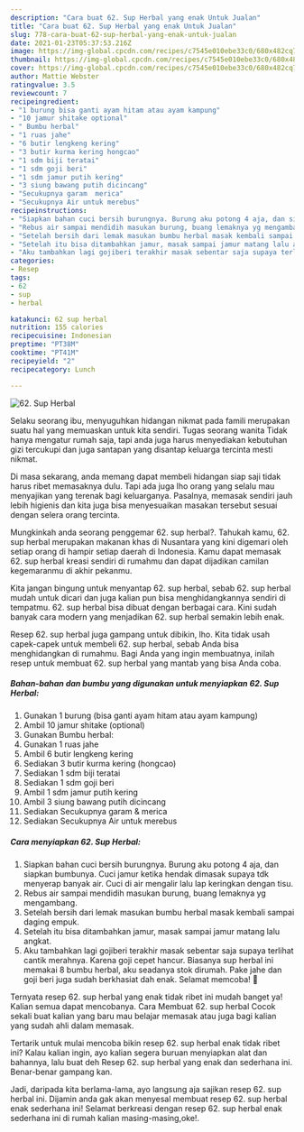 ```yaml
---
description: "Cara buat 62. Sup Herbal yang enak Untuk Jualan"
title: "Cara buat 62. Sup Herbal yang enak Untuk Jualan"
slug: 778-cara-buat-62-sup-herbal-yang-enak-untuk-jualan
date: 2021-01-23T05:37:53.216Z
image: https://img-global.cpcdn.com/recipes/c7545e010ebe33c0/680x482cq70/62-sup-herbal-foto-resep-utama.jpg
thumbnail: https://img-global.cpcdn.com/recipes/c7545e010ebe33c0/680x482cq70/62-sup-herbal-foto-resep-utama.jpg
cover: https://img-global.cpcdn.com/recipes/c7545e010ebe33c0/680x482cq70/62-sup-herbal-foto-resep-utama.jpg
author: Mattie Webster
ratingvalue: 3.5
reviewcount: 7
recipeingredient:
- "1 burung bisa ganti ayam hitam atau ayam kampung"
- "10 jamur shitake optional"
- " Bumbu herbal"
- "1 ruas jahe"
- "6 butir lengkeng kering"
- "3 butir kurma kering hongcao"
- "1 sdm biji teratai"
- "1 sdm goji beri"
- "1 sdm jamur putih kering"
- "3 siung bawang putih dicincang"
- "Secukupnya garam  merica"
- "Secukupnya Air untuk merebus"
recipeinstructions:
- "Siapkan bahan cuci bersih burungnya. Burung aku potong 4 aja, dan siapkan bumbunya. Cuci jamur ketika hendak dimasak supaya tdk menyerap banyak air. Cuci di air mengalir lalu lap keringkan dengan tisu."
- "Rebus air sampai mendidih masukan burung, buang lemaknya yg mengambang."
- "Setelah bersih dari lemak masukan bumbu herbal masak kembali sampai daging empuk."
- "Setelah itu bisa ditambahkan jamur, masak sampai jamur matang lalu angkat."
- "Aku tambahkan lagi gojiberi terakhir masak sebentar saja supaya terlihat cantik merahnya. Karena goji cepet hancur. Biasanya sup herbal ini memakai 8 bumbu herbal, aku seadanya stok dirumah. Pake jahe dan goji beri juga sudah berkhasiat dah enak. Selamat memcoba! 🍲"
categories:
- Resep
tags:
- 62
- sup
- herbal

katakunci: 62 sup herbal 
nutrition: 155 calories
recipecuisine: Indonesian
preptime: "PT38M"
cooktime: "PT41M"
recipeyield: "2"
recipecategory: Lunch

---
```



![62. Sup Herbal](https://img-global.cpcdn.com/recipes/c7545e010ebe33c0/680x482cq70/62-sup-herbal-foto-resep-utama.jpg)

Selaku seorang ibu, menyuguhkan hidangan nikmat pada famili merupakan suatu hal yang memuaskan untuk kita sendiri. Tugas seorang  wanita Tidak hanya mengatur rumah saja, tapi anda juga harus menyediakan kebutuhan gizi tercukupi dan juga santapan yang disantap keluarga tercinta mesti nikmat.

Di masa  sekarang, anda memang dapat membeli hidangan siap saji tidak harus ribet memasaknya dulu. Tapi ada juga lho orang yang selalu mau menyajikan yang terenak bagi keluarganya. Pasalnya, memasak sendiri jauh lebih higienis dan kita juga bisa menyesuaikan masakan tersebut sesuai dengan selera orang tercinta. 



Mungkinkah anda seorang penggemar 62. sup herbal?. Tahukah kamu, 62. sup herbal merupakan makanan khas di Nusantara yang kini digemari oleh setiap orang di hampir setiap daerah di Indonesia. Kamu dapat memasak 62. sup herbal kreasi sendiri di rumahmu dan dapat dijadikan camilan kegemaranmu di akhir pekanmu.

Kita jangan bingung untuk menyantap 62. sup herbal, sebab 62. sup herbal mudah untuk dicari dan juga kalian pun bisa menghidangkannya sendiri di tempatmu. 62. sup herbal bisa dibuat dengan berbagai cara. Kini sudah banyak cara modern yang menjadikan 62. sup herbal semakin lebih enak.

Resep 62. sup herbal juga gampang untuk dibikin, lho. Kita tidak usah capek-capek untuk membeli 62. sup herbal, sebab Anda bisa menghidangkan di rumahmu. Bagi Anda yang ingin membuatnya, inilah resep untuk membuat 62. sup herbal yang mantab yang bisa Anda coba.

<!--inarticleads1-->

##### Bahan-bahan dan bumbu yang digunakan untuk menyiapkan 62. Sup Herbal:

1. Gunakan 1 burung (bisa ganti ayam hitam atau ayam kampung)
1. Ambil 10 jamur shitake (optional)
1. Gunakan  Bumbu herbal:
1. Gunakan 1 ruas jahe
1. Ambil 6 butir lengkeng kering
1. Sediakan 3 butir kurma kering (hongcao)
1. Sediakan 1 sdm biji teratai
1. Sediakan 1 sdm goji beri
1. Ambil 1 sdm jamur putih kering
1. Ambil 3 siung bawang putih dicincang
1. Sediakan Secukupnya garam &amp; merica
1. Sediakan Secukupnya Air untuk merebus




<!--inarticleads2-->

##### Cara menyiapkan 62. Sup Herbal:

1. Siapkan bahan cuci bersih burungnya. Burung aku potong 4 aja, dan siapkan bumbunya. Cuci jamur ketika hendak dimasak supaya tdk menyerap banyak air. Cuci di air mengalir lalu lap keringkan dengan tisu.
1. Rebus air sampai mendidih masukan burung, buang lemaknya yg mengambang.
1. Setelah bersih dari lemak masukan bumbu herbal masak kembali sampai daging empuk.
1. Setelah itu bisa ditambahkan jamur, masak sampai jamur matang lalu angkat.
1. Aku tambahkan lagi gojiberi terakhir masak sebentar saja supaya terlihat cantik merahnya. Karena goji cepet hancur. Biasanya sup herbal ini memakai 8 bumbu herbal, aku seadanya stok dirumah. Pake jahe dan goji beri juga sudah berkhasiat dah enak. Selamat memcoba! 🍲




Ternyata resep 62. sup herbal yang enak tidak ribet ini mudah banget ya! Kalian semua dapat mencobanya. Cara Membuat 62. sup herbal Cocok sekali buat kalian yang baru mau belajar memasak atau juga bagi kalian yang sudah ahli dalam memasak.

Tertarik untuk mulai mencoba bikin resep 62. sup herbal enak tidak ribet ini? Kalau kalian ingin, ayo kalian segera buruan menyiapkan alat dan bahannya, lalu buat deh Resep 62. sup herbal yang enak dan sederhana ini. Benar-benar gampang kan. 

Jadi, daripada kita berlama-lama, ayo langsung aja sajikan resep 62. sup herbal ini. Dijamin anda gak akan menyesal membuat resep 62. sup herbal enak sederhana ini! Selamat berkreasi dengan resep 62. sup herbal enak sederhana ini di rumah kalian masing-masing,oke!.

